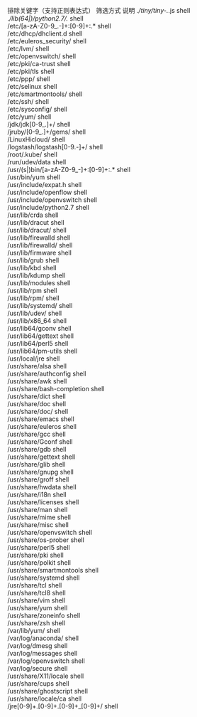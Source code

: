 排除关键字（支持正则表达式）	筛选方式	说明
.*/tiny/tiny\-.*\.js	shell	
.*/lib(64|)/python2\.7/.*	shell	
/etc/[a-zA-Z0-9_\.\-]+:[0-9]+:.*	shell	
/etc/dhcp/dhclient.d	shell	
/etc/euleros_security/	shell	
/etc/lvm/	shell	
/etc/openvswitch/	shell	
/etc/pki/ca-trust	shell	
/etc/pki/tls	shell	
/etc/ppp/	shell	
/etc/selinux	shell	
/etc/smartmontools/	shell	
/etc/ssh/	shell	
/etc/sysconfig/	shell	
/etc/yum/	shell	
/jdk/jdk[0-9_\.]+/	shell	
/jruby/[0-9_\.]+/gems/	shell	
/LinuxHicloud/	shell	
/logstash/logstash[0-9\.\-]+/	shell	
/root/.kube/	shell	
/run/udev/data	shell	
/usr/(s|)bin/[a-zA-Z0-9_\-]+:[0-9]+:.*	shell	
/usr/bin/yum	shell	
/usr/include/expat\.h	shell	
/usr/include/openflow	shell	
/usr/include/openvswitch	shell	
/usr/include/python2.7	shell	
/usr/lib/crda	shell	
/usr/lib/dracut	shell	
/usr/lib/dracut/	shell	
/usr/lib/firewalld	shell	
/usr/lib/firewalld/	shell	
/usr/lib/firmware	shell	
/usr/lib/grub	shell	
/usr/lib/kbd	shell	
/usr/lib/kdump	shell	
/usr/lib/modules	shell	
/usr/lib/rpm	shell	
/usr/lib/rpm/	shell	
/usr/lib/systemd/	shell	
/usr/lib/udev/	shell	
/usr/lib/x86_64	shell	
/usr/lib64/gconv	shell	
/usr/lib64/gettext	shell	
/usr/lib64/perl5	shell	
/usr/lib64/pm-utils	shell	
/usr/local/jre	shell	
/usr/share/alsa	shell	
/usr/share/authconfig	shell	
/usr/share/awk	shell	
/usr/share/bash-completion	shell	
/usr/share/dict	shell	
/usr/share/doc	shell	
/usr/share/doc/	shell	
/usr/share/emacs	shell	
/usr/share/euleros	shell	
/usr/share/gcc	shell	
/usr/share/Gconf	shell	
/usr/share/gdb	shell	
/usr/share/gettext	shell	
/usr/share/glib	shell	
/usr/share/gnupg	shell	
/usr/share/groff	shell	
/usr/share/hwdata	shell	
/usr/share/i18n	shell	
/usr/share/licenses	shell	
/usr/share/man	shell	
/usr/share/mime	shell	
/usr/share/misc	shell	
/usr/share/openvswitch	shell	
/usr/share/os-prober	shell	
/usr/share/perl5	shell	
/usr/share/pki	shell	
/usr/share/polkit	shell	
/usr/share/smartmontools	shell	
/usr/share/systemd	shell	
/usr/share/tcl	shell	
/usr/share/tcl8	shell	
/usr/share/vim	shell	
/usr/share/yum	shell	
/usr/share/zoneinfo	shell	
/usr/share/zsh	shell	
/var/lib/yum/	shell	
/var/log/anaconda/	shell	
/var/log/dmesg	shell	
/var/log/messages	shell	
/var/log/openvswitch	shell	
/var/log/secure	shell	
/usr/share/X11/locale	shell	
/usr/share/cups	shell	
/usr/share/ghostscript	shell	
/usr/share/locale/ca	shell	
/jre[0-9]+\.[0-9]+\.[0-9]+_[0-9]+/	shell	

